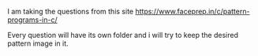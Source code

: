 I am taking the questions from this site https://www.faceprep.in/c/pattern-programs-in-c/

Every question will have its own folder and i will try to keep the desired pattern image in it.
